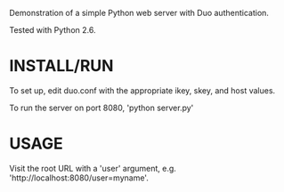 Demonstration of a simple Python web server with Duo authentication.

Tested with Python 2.6.

# INSTALL/RUN

To set up, edit duo.conf with the appropriate ikey, skey, and host values.

To run the server on port 8080, 'python server.py'

# USAGE

Visit the root URL with a 'user' argument, e.g.
'http://localhost:8080/user=myname'.



